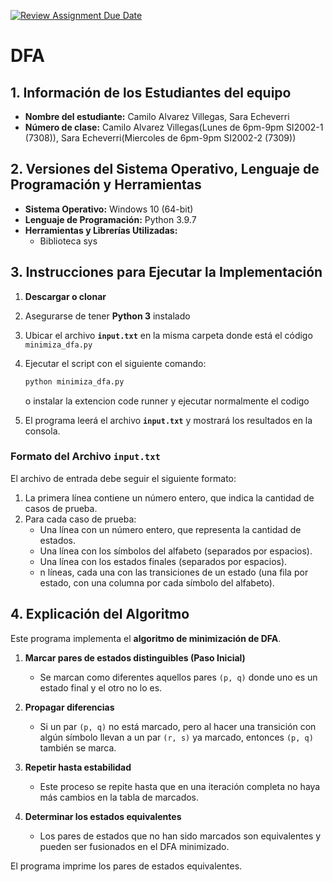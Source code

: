 [![Review Assignment Due Date](https://classroom.github.com/assets/deadline-readme-button-22041afd0340ce965d47ae6ef1cefeee28c7c493a6346c4f15d667ab976d596c.svg)](https://classroom.github.com/a/Uzapeobl)

# DFA
## 1. Información de los Estudiantes del equipo
- **Nombre del estudiante:** Camilo Alvarez Villegas, Sara Echeverri
- **Número de clase:** Camilo Alvarez Villegas(Lunes de 6pm-9pm SI2002-1 (7308)), Sara Echeverri(Miercoles de 6pm-9pm SI2002-2 (7309))

## 2. Versiones del Sistema Operativo, Lenguaje de Programación y Herramientas
- **Sistema Operativo:** Windows 10 (64-bit) 
- **Lenguaje de Programación:** Python 3.9.7 
- **Herramientas y Librerías Utilizadas:**
  - Biblioteca sys

## 3. Instrucciones para Ejecutar la Implementación
1. **Descargar o clonar** 
2. Asegurarse de tener **Python 3** instalado
3. Ubicar el archivo **`input.txt`** en la misma carpeta donde está el código `minimiza_dfa.py`
4. Ejecutar el script con el siguiente comando:
   ```bash
   python minimiza_dfa.py
   ```
   o instalar la extencion code runner y ejecutar normalmente el codigo
  
5. El programa leerá el archivo **`input.txt`** y mostrará los resultados en la consola.

### Formato del Archivo `input.txt`
El archivo de entrada debe seguir el siguiente formato:
1. La primera línea contiene un número entero, que indica la cantidad de casos de prueba.
2. Para cada caso de prueba:
   - Una línea con un número entero, que representa la cantidad de estados.
   - Una línea con los símbolos del alfabeto (separados por espacios).
   - Una línea con los estados finales (separados por espacios).
   - n líneas, cada una con las transiciones de un estado (una fila por estado, con una columna por cada símbolo del alfabeto).

## 4. Explicación del Algoritmo
Este programa implementa el **algoritmo de minimización de DFA**.

1. **Marcar pares de estados distinguibles (Paso Inicial)**
   - Se marcan como diferentes aquellos pares `(p, q)` donde uno es un estado final y el otro no lo es.

2. **Propagar diferencias**
   - Si un par `(p, q)` no está marcado, pero al hacer una transición con algún símbolo llevan a un par `(r, s)` ya marcado, entonces `(p, q)` también se marca.

3. **Repetir hasta estabilidad**
   - Este proceso se repite hasta que en una iteración completa no haya más cambios en la tabla de marcados.

4. **Determinar los estados equivalentes**
   - Los pares de estados que no han sido marcados son equivalentes y pueden ser fusionados en el DFA minimizado.

El programa imprime los pares de estados equivalentes.
